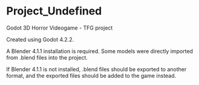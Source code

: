 # Project_Undefined
Godot 3D Horror Videogame - TFG project

Created using Godot 4.2.2.

A Blender 4.1.1 installation is required.
Some models were directly imported from .blend files into the project.

If Blender 4.1.1 is not installed, .blend files should be exported to another format, and the exported files should be added to the game instead.
